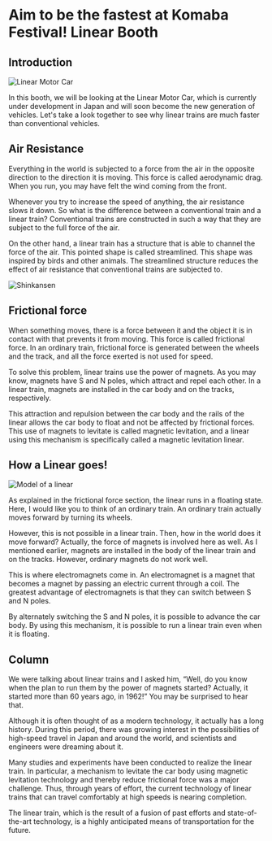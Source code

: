 # Aim to be the fastest at Komaba Festival! Linear Booth


## Introduction

![Linear Motor Car](/img/linear/linear.jpg)


In this booth, we will be looking at the Linear Motor Car, which is currently under development in Japan and will soon become the new generation of vehicles. Let's take a look together to see why linear trains are much faster than conventional vehicles.

## Air Resistance

Everything in the world is subjected to a force from the air in the opposite direction to the direction it is moving. This force is called aerodynamic drag. When you run, you may have felt the wind coming from the front.

Whenever you try to increase the speed of anything, the air resistance slows it down. So what is the difference between a conventional train and a linear train? Conventional trains are constructed in such a way that they are subject to the full force of the air.

On the other hand, a linear train has a structure that is able to channel the force of the air. This pointed shape is called streamlined. This shape was inspired by birds and other animals. The streamlined structure reduces the effect of air resistance that conventional trains are subjected to.

![Shinkansen](/img/linear/shinkansen.png)


## Frictional force

When something moves, there is a force between it and the object it is in contact with that prevents it from moving. This force is called frictional force. In an ordinary train, frictional force is generated between the wheels and the track, and all the force exerted is not used for speed.

To solve this problem, linear trains use the power of magnets. As you may know, magnets have S and N poles, which attract and repel each other. In a linear train, magnets are installed in the car body and on the tracks, respectively.

This attraction and repulsion between the car body and the rails of the linear allows the car body to float and not be affected by frictional forces. This use of magnets to levitate is called magnetic levitation, and a linear using this mechanism is specifically called a magnetic levitation linear.


## How a Linear goes!

![Model of a linear](/img/linear/linear_model.jpg)


As explained in the frictional force section, the linear runs in a floating state. Here, I would like you to think of an ordinary train. An ordinary train actually moves forward by turning its wheels.

However, this is not possible in a linear train. Then, how in the world does it move forward? Actually, the force of magnets is involved here as well. As I mentioned earlier, magnets are installed in the body of the linear train and on the tracks. However, ordinary magnets do not work well.

This is where electromagnets come in. An electromagnet is a magnet that becomes a magnet by passing an electric current through a coil. The greatest advantage of electromagnets is that they can switch between S and N poles.

By alternately switching the S and N poles, it is possible to advance the car body. By using this mechanism, it is possible to run a linear train even when it is floating.

## Column

We were talking about linear trains and I asked him, “Well, do you know when the plan to run them by the power of magnets started? Actually, it started more than 60 years ago, in 1962!” You may be surprised to hear that.

Although it is often thought of as a modern technology, it actually has a long history. During this period, there was growing interest in the possibilities of high-speed travel in Japan and around the world, and scientists and engineers were dreaming about it.

Many studies and experiments have been conducted to realize the linear train. In particular, a mechanism to levitate the car body using magnetic levitation technology and thereby reduce frictional force was a major challenge. Thus, through years of effort, the current technology of linear trains that can travel comfortably at high speeds is nearing completion.

The linear train, which is the result of a fusion of past efforts and state-of-the-art technology, is a highly anticipated means of transportation for the future.
